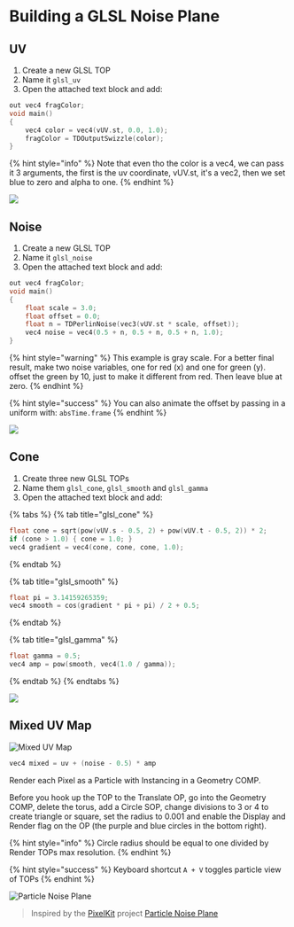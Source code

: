 # Building a GLSL Noise Plane

## UV

1. Create a new GLSL TOP
2. Name it `glsl_uv` 
3. Open the attached text block and add:

```c
out vec4 fragColor;
void main()
{
	vec4 color = vec4(vUV.st, 0.0, 1.0);
	fragColor = TDOutputSwizzle(color);
}
```

{% hint style="info" %}
Note that even tho the color is a vec4, we can pass it 3 arguments, the first is the uv coordinate, vUV.st, it's a vec2, then we set blue to zero and alpha to one.
{% endhint %}

![](../../../.gitbook/assets/uv.png)

## Noise

1. Create a new GLSL TOP
2. Name it `glsl_noise` 
3. Open the attached text block and add:

```c
out vec4 fragColor;
void main()
{
	float scale = 3.0;
	float offset = 0.0;
	float n = TDPerlinNoise(vec3(vUV.st * scale, offset));
	vec4 noise = vec4(0.5 + n, 0.5 + n, 0.5 + n, 1.0);
}
```

{% hint style="warning" %}
This example is gray scale. For a better final result, make two noise variables, one for red \(x\) and one for green \(y\). offset the green by 10, just to make it different from red. Then leave blue at zero.
{% endhint %}

{% hint style="success" %}
You can also animate the offset by passing in a uniform with: `absTime.frame`
{% endhint %}

![](../../../.gitbook/assets/noise.png)

## Cone

1. Create three new GLSL TOPs
2. Name them `glsl_cone`, `glsl_smooth` and `glsl_gamma` 
3. Open the attached text block and add:

{% tabs %}
{% tab title="glsl\_cone" %}
```c
float cone = sqrt(pow(vUV.s - 0.5, 2) + pow(vUV.t - 0.5, 2)) * 2;
if (cone > 1.0) { cone = 1.0; }
vec4 gradient = vec4(cone, cone, cone, 1.0);
```
{% endtab %}

{% tab title="glsl\_smooth" %}
```c
float pi = 3.14159265359;
vec4 smooth = cos(gradient * pi + pi) / 2 + 0.5;
```
{% endtab %}

{% tab title="glsl\_gamma" %}
```c
float gamma = 0.5;
vec4 amp = pow(smooth, vec4(1.0 / gamma));
```
{% endtab %}
{% endtabs %}

![](../../../.gitbook/assets/cone_smooth.png)



## Mixed UV Map

![Mixed UV Map](../../../.gitbook/assets/mix.png)

```c
vec4 mixed = uv + (noise - 0.5) * amp
```

Render each Pixel as a Particle with Instancing in a Geometry COMP.

Before you hook up the TOP to the Translate OP, go into the Geometry COMP, delete the torus, add a Circle SOP, change divisions to 3 or 4 to create triangle or square, set the radius to 0.001 and enable the Display and Render flag on the OP \(the purple and blue circles in the bottom right\).

{% hint style="info" %}
Circle radius should be equal to one divided by Render TOPs max resolution.
{% endhint %}

{% hint style="success" %}
Keyboard shortcut `A + V` toggles particle view of TOPs
{% endhint %}

![Particle Noise Plane](../../../.gitbook/assets/pixelkit--particle-noise-plane.png)

> Inspired by the [PixelKit](http://pixelkit.net/) project [Particle Noise Plane](http://pixelkit.net/demos/particle-noise-plane/)

